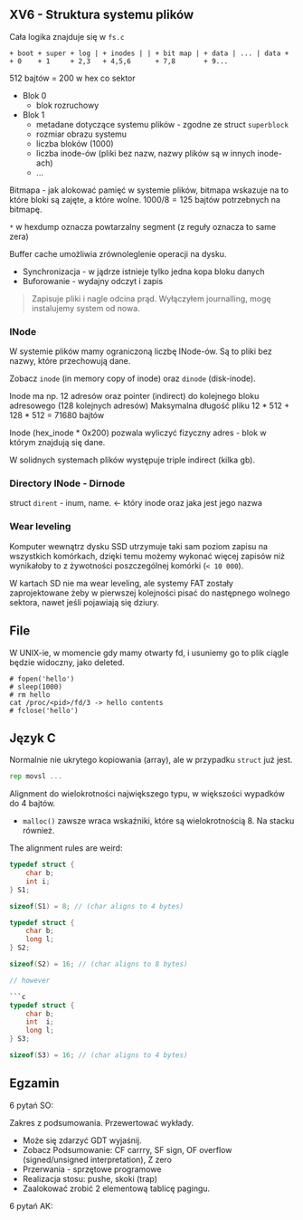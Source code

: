 ## XV6 -  Struktura systemu plików

Cała logika znajduje się w `fs.c`

```plaintext
+ boot + super + log | + inodes | | + bit map | + data | ... | data +
+ 0    + 1     + 2,3   + 4,5,6      + 7,8       + 9...  
```

512 bajtów = 200 w hex co sektor

- Blok 0
  - blok rozruchowy
- Blok 1
  - metadane dotyczące systemu plików - zgodne ze struct `superblock`
  - rozmiar obrazu systemu
  - liczba bloków (1000) 
  - liczba inode-ów (pliki bez nazw, nazwy plików są w innych inode-ach)
  - ...

Bitmapa - jak alokować pamięć w systemie plików, bitmapa wskazuje na to które bloki są zajęte, a które wolne.
$1000/8=125$ bajtów potrzebnych na bitmapę.

`*` w hexdump oznacza powtarzalny segment (z reguły oznacza to same zera)

Buffer cache umożliwia zrównoleglenie operacji na dysku.
- Synchronizacja - w jądrze istnieje tylko jedna kopa bloku danych
- Buforowanie - wydajny odczyt i zapis

> Zapisuje pliki i nagle odcina prąd. Wyłączyłem journalling, mogę instalujemy system od nowa.

### INode

W systemie plików mamy ograniczoną liczbę INode-ów. Są to pliki bez nazwy, które przechowują dane.

Zobacz `inode` (in memory copy of inode) oraz `dinode` (disk-inode).

Inode ma np. 12 adresów oraz pointer (indirect) do kolejnego bloku adresowego (128 kolejnych adresów)
Maksymalna długość pliku 12 * 512 + 128 * 512 = 71680 bajtów

Inode (hex_inode * 0x200) pozwala wyliczyć fizyczny adres - blok w którym znajdują się dane.

W solidnych systemach plików występuje triple indirect (kilka gb).

### Directory INode - Dirnode

struct `dirent` - inum, name. <- który inode oraz jaka jest jego nazwa

### Wear leveling

Komputer wewnątrz dysku SSD utrzymuje taki sam poziom zapisu na wszystkich komórkach, dzięki temu możemy wykonać więcej zapisów niż wynikałoby to z żywotności poszczególnej komórki (`< 10 000`).

W kartach SD nie ma wear leveling, ale systemy FAT zostały zaprojektowane żeby w pierwszej kolejności pisać do następnego wolnego sektora, nawet jeśli pojawiają się dziury.

## File

W UNIX-ie, w momencie gdy mamy otwarty fd, i usuniemy go to plik ciągle będzie widoczny, jako deleted.

```
# fopen('hello')
# sleep(1000)
# rm hello
cat /proc/<pid>/fd/3 -> hello contents
# fclose('hello')
```

## Język C

Normalnie nie ukrytego kopiowania (array), ale w przypadku `struct` już jest.

```asm
rep movsl ...
```

Alignment do wielokrotności największego typu, w większości wypadków do 4 bajtów.
- `malloc()` zawsze wraca wskaźniki, które są wielokrotnością 8. Na stacku również.

The alignment rules are weird:

```c
typedef struct {
    char b;
    int i;
} S1;

sizeof(S1) = 8; // (char aligns to 4 bytes)
```

```c
typedef struct {
    char b;
    long l;
} S2;

sizeof(S2) = 16; // (char aligns to 8 bytes) 

// however

```c
typedef struct {
    char b;
    int  i;
    long l;
} S3;

sizeof(S3) = 16; // (char aligns to 4 bytes)
``` 

## Egzamin

6 pytań SO:

Zakres z podsumowania. Przewertować wykłady. 

- Może się zdarzyć GDT wyjaśnij.
- Zobacz Podsumowanie: CF carrry, SF sign, OF overflow (signed/unsigned interpretation), Z zero
- Przerwania - sprzętowe programowe 
- Realizacja stosu: pushe, skoki (trap) 
- Zaalokować zrobić 2 elementową tablicę pagingu.

6 pytań AK:
